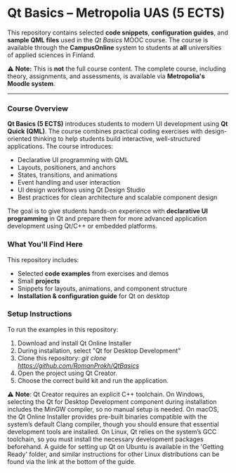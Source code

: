 # Qt Basics – Metropolia UAS (5 ECTS)

This repository contains selected **code snippets**, **configuration guides**, and **sample QML files** used in the *Qt Basics* MOOC course. The course is available through the **CampusOnline** system to students at **all** universities of applied sciences in Finland.

⚠️ **Note:** This is **not** the full course content. The complete course, including theory, assignments, and assessments, is available via **Metropolia's Moodle system**.

---

### Course Overview

**Qt Basics (5 ECTS)** introduces students to modern UI development using **Qt Quick (QML)**. The course combines practical coding exercises with design-oriented thinking to help students build interactive, well-structured applications.
The course introduces:

- Declarative UI programming with QML
- Layouts, positioners, and anchors
- States, transitions, and animations
- Event handling and user interaction
- UI design workflows using Qt Design Studio
- Best practices for clean architecture and scalable component design
  
The goal is to give students hands-on experience with **declarative UI programming** in Qt and prepare them for more advanced application development using Qt/C++ or embedded platforms.

### What You'll Find Here

This repository includes:

- Selected **code examples** from exercises and demos  
- Small **projects** 
- Snippets for layouts, animations, and component structure  
- **Installation & configuration guide** for Qt on desktop

### Setup Instructions

To run the examples in this repository:

1. Download and install Qt Online Installer
2. During installation, select "Qt for Desktop Development"
3. Clone this repository:
   <em> git clone https://github.com/RomanProkh/QtBasics </em>
4. Open the project using Qt Creator.
5. Choose the correct build kit and run the application.

⚠️ **Note**: Qt Creator requires an explicit C++ toolchain. On Windows, selecting the Qt for Desktop Development component during installation includes the MinGW compiler, so no manual setup is needed. On macOS, the Qt Online Installer provides pre-built binaries compatible with the system’s default Clang compiler, though you should ensure that essential development tools are installed. On Linux, Qt relies on the system’s GCC toolchain, so you must install the necessary development packages beforehand. A guide for setting up Qt on Ubuntu is available in the 'Getting Ready' folder, and similar instructions for other Linux distributions can be found via the link at the bottom of the guide.
